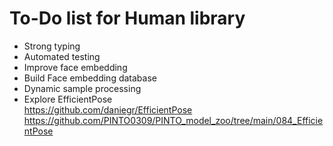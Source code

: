 # To-Do list for Human library

- Strong typing
- Automated testing
- Improve face embedding
- Build Face embedding database
- Dynamic sample processing
- Explore EfficientPose  
  <https://github.com/daniegr/EfficientPose>  
  <https://github.com/PINTO0309/PINTO_model_zoo/tree/main/084_EfficientPose>
